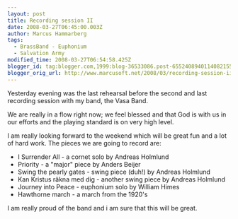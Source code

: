 ```yaml
---
layout: post
title: Recording session II
date: 2008-03-27T06:45:00.003Z
author: Marcus Hammarberg
tags:
  - BrassBand - Euphonium
  - Salvation Army
modified_time: 2008-03-27T06:54:58.425Z
blogger_id: tag:blogger.com,1999:blog-36533086.post-6552408940114082155
blogger_orig_url: http://www.marcusoft.net/2008/03/recording-session-ii.html
---
```


Yesterday
evening was the last rehearsal before the second and last recording
session with my band, the Vasa Band.

We are really in a flow right now; we feel blessed and that God is with
us in our efforts and the playing standard is on very high level.

I am really looking forward to the weekend which will be great fun and a
lot of hard work. The pieces we are going to record are:

-   I Surrender All - a cornet solo by Andreas Holmlund
-   Priority - a "major" piece by Anders Beijer
-   Swing the pearly gates - swing piece (duh!) by Andreas Holmlund
-   Kan Kristus räkna med dig - another swing piece by Andreas Holmlund
-   Journey into Peace - euphonium solo by William Himes
-   Hawthorne march - a march from the 1920's

I am really proud of the band and i am sure that this will be great.
